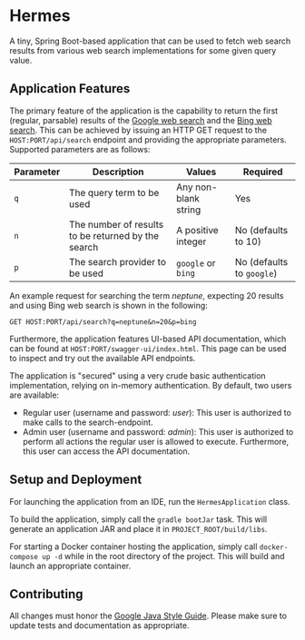 # Hermes

A tiny, Spring Boot-based application that can be used to fetch web search results from various web search implementations for some given query value.

## Application Features

The primary feature of the application is the capability to return the first (regular, parsable) results of the [Google web search](https://www.google.com/) and the [Bing web search](http://www.bing.com/search). This can be achieved by issuing an HTTP GET request to the `HOST:PORT/api/search` endpoint and providing the appropriate parameters. Supported parameters are as follows:

Parameter|Description|Values|Required
---|---|---|---
`q`|The query term to be used|Any non-blank string|Yes
`n`|The number of results to be returned by the search|A positive integer|No (defaults to 10)
`p`|The search provider to be used|`google` or `bing`|No (defaults to `google`)

An example request for searching the term *neptune*, expecting 20 results and using Bing web search is shown in the following:

```
GET HOST:PORT/api/search?q=neptune&n=20&p=bing
```

Furthermore, the application features UI-based API documentation, which can be found at `HOST:PORT/swagger-ui/index.html`. This page can be used to inspect and try out the available API endpoints.

The application is "secured" using a very crude basic authentication implementation, relying on in-memory authentication. By default, two users are available:

- Regular user (username and password: *user*): This user is authorized to make calls to the search-endpoint.
- Admin user (username and password: *admin*): This user is authorized to perform all actions the regular user is allowed to execute. Furthermore, this user can access the API documentation.

## Setup and Deployment

For launching the application from an IDE, run the `HermesApplication` class.

To build the application, simply call the `gradle bootJar` task. This will generate an application JAR and place it in `PROJECT_ROOT/build/libs`.

For starting a Docker container hosting the application, simply call `docker-compose up -d` while in the root directory of the project. This will build and launch an appropriate container.

## Contributing

All changes must honor the [Google Java Style Guide](https://google.github.io/styleguide/javaguide.html). Please make sure to update tests and documentation as appropriate.
